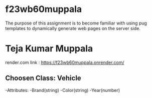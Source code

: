 # f23wb60muppala
The purpose of this assignment is to become familiar with using pug templates to dynamically generate web pages on the server side.
<br>
# Teja Kumar Muppala
render.com link : https://f23wb60muppala.onrender.com/
## Choosen Class: Vehicle
-Attributes:
 -Brand(string)
 -Color(string)
 -Year(number)